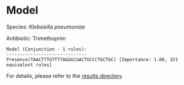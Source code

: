 
# Model

Species: *Klebsiella pneumoniae*

Antibiotic: Trimethoprim

```
Model (Conjunction - 1 rules):
------------------------------
Presence(TAACTTTGTTTTAGGGCGACTGCCCTGCTGC) [Importance: 1.00, 321 equivalent rules]

```

For details, please refer to the [results directory](../../../../../results/scm_b/klebsiella%20pneumoniae/trimethoprim/repeat_2/).

